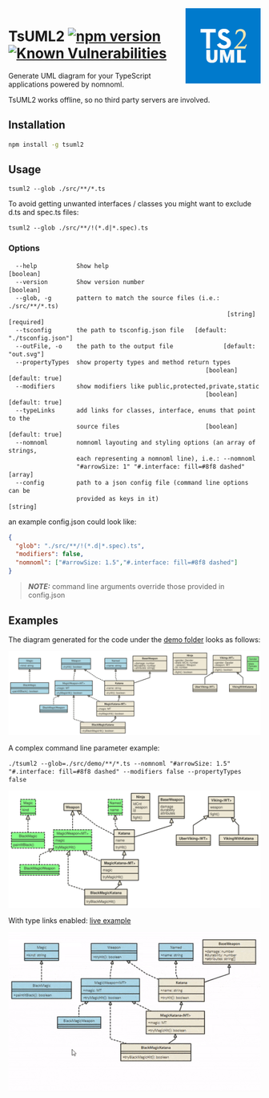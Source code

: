 <img src="./assets/logo.png" width="150" align="right" />

# TsUML2 [![npm version](https://badge.fury.io/js/tsuml2.svg)](https://badge.fury.io/js/tsuml2) [![Known Vulnerabilities](https://snyk.io/test/npm/tsuml2/badge.svg)](https://snyk.io/test/npm/tsuml2)

Generate UML diagram for your TypeScript applications powered by nomnoml.

TsUML2 works offline, so no third party servers are involved.



## Installation

```sh
npm install -g tsuml2
```

## Usage

```
tsuml2 --glob ./src/**/*.ts 
```
To avoid getting unwanted interfaces / classes you might want to exclude d.ts and spec.ts files:
```
tsuml2 --glob ./src/**/!(*.d|*.spec).ts
```

### Options
```
  --help           Show help                                           [boolean]
  --version        Show version number                                 [boolean]
  --glob, -g       pattern to match the source files (i.e.: ./src/**/*.ts)
                                                             [string] [required]
  --tsconfig       the path to tsconfig.json file   [default: "./tsconfig.json"]
  --outFile, -o    the path to the output file              [default: "out.svg"]
  --propertyTypes  show property types and method return types
                                                       [boolean] [default: true]
  --modifiers      show modifiers like public,protected,private,static
                                                       [boolean] [default: true]
  --typeLinks      add links for classes, interface, enums that point to the
                   source files                        [boolean] [default: true]
  --nomnoml        nomnoml layouting and styling options (an array of strings,
                   each representing a nomnoml line), i.e.: --nomnoml
                   "#arrowSize: 1" "#.interface: fill=#8f8 dashed"       [array]
  --config         path to a json config file (command line options can be
                   provided as keys in it)                              [string]
```

an example config.json could look like:
```json
{
  "glob": "./src/**/!(*.d|*.spec).ts",
  "modifiers": false,
  "nomnoml": ["#arrowSize: 1.5","#.interface: fill=#8f8 dashed"]
}
```

> **_NOTE:_** command line arguments override those provided in config.json


## Examples
The diagram generated for the code under the [demo folder](https://github.com/demike/TsUML2/tree/master/src/demo) looks as follows:

![](/assets/uml_diagram.svg?sanitize=true)

A complex command line parameter example:
```
./tsuml2 --glob=./src/demo/**/*.ts --nomnoml "#arrowSize: 1.5" "#.interface: fill=#8f8 dashed" --modifiers false --propertyTypes false
```

![](/assets/alt_uml_diagram.svg?sanitize=true)

With type links enabled: [live example](https://raw.githubusercontent.com/demike/TsUML2/master/assets/uml_diagram.svg)

![](/assets/type_links.gif)
